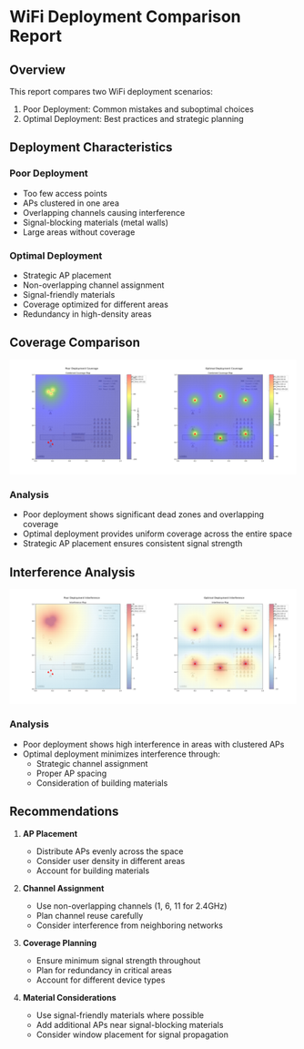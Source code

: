 # WiFi Deployment Comparison Report

## Overview
This report compares two WiFi deployment scenarios:
1. Poor Deployment: Common mistakes and suboptimal choices
2. Optimal Deployment: Best practices and strategic planning

## Deployment Characteristics

### Poor Deployment
- Too few access points
- APs clustered in one area
- Overlapping channels causing interference
- Signal-blocking materials (metal walls)
- Large areas without coverage

### Optimal Deployment
- Strategic AP placement
- Non-overlapping channel assignment
- Signal-friendly materials
- Coverage optimized for different areas
- Redundancy in high-density areas

## Coverage Comparison
![Coverage Comparison](coverage_comparison.png)

### Analysis
- Poor deployment shows significant dead zones and overlapping coverage
- Optimal deployment provides uniform coverage across the entire space
- Strategic AP placement ensures consistent signal strength

## Interference Analysis
![Interference Comparison](interference_comparison.png)

### Analysis
- Poor deployment shows high interference in areas with clustered APs
- Optimal deployment minimizes interference through:
  * Strategic channel assignment
  * Proper AP spacing
  * Consideration of building materials

## Recommendations
1. **AP Placement**
   - Distribute APs evenly across the space
   - Consider user density in different areas
   - Account for building materials

2. **Channel Assignment**
   - Use non-overlapping channels (1, 6, 11 for 2.4GHz)
   - Plan channel reuse carefully
   - Consider interference from neighboring networks

3. **Coverage Planning**
   - Ensure minimum signal strength throughout
   - Plan for redundancy in critical areas
   - Account for different device types

4. **Material Considerations**
   - Use signal-friendly materials where possible
   - Add additional APs near signal-blocking materials
   - Consider window placement for signal propagation
